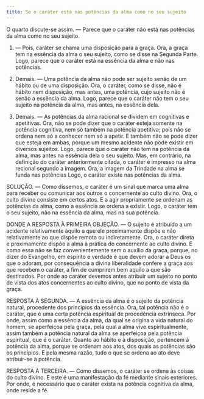 ```yaml
---
title: Se o caráter está nas potências da alma como no seu sujeito
---
```


O quarto discute-se assim. — Parece que o caráter não está nas potências da alma como no seu sujeito.  

1. — Pois, caráter se chama uma disposição para a graça. Ora, a graça tem na essência da alma o seu sujeito, como se disse na Segunda Parte. Logo, parece que o caráter está na essência da alma e não nas potências.  

2. Demais. — Uma potência da alma não pode ser sujeito senão de um hábito ou de uma disposição. Ora, o caráter, como se disse, não é hábito nem disposição, mas antes, uma potência, cujo sujeito não é senão a essência da alma. Logo, parece que o caráter não tem o seu sujeito na potência da alma, mas antes, na essência dela.  

3. Demais. — As potências da alma racional se dividem em cognitivas e apetitivas. Ora, não se pode dizer que o caráter esteja somente na potência cognitiva, nem só também na potência apetitiva; pois não se ordena nem só a conhecer nem só a apetir. E também não se pode dizer que esteja em ambas, porque um mesmo acidente não pode existir em diversos sujeitos. Logo, parece que o caráter não tem na potência da alma, mas antes na essência dela o seu sujeito. Mas, em contrário, na definição do caráter anteriormente citada, o caráter é impresso na alma recional segundo a imagem. Ora, a imagem da Trindade na alma se funda nas potências Logo, o caráter existe nas potências da alma.  

SOLUÇÃO. — Como dissemos, o caráter é um sinal que marca uma alma para receber ou comunicar aos outros o concernente ao culto divino. Ora, o culto divino consiste em certos atos. E a agir propriamente se ordenam as potências da alma, como a essência se ordena a existir. Logo, o caráter tem o seu sujeito, não na essência da alma, mas na sua potência.  

DONDE A RESPOSTA À PRIMEIRA OBJEÇÃO. — O sujeito é atribuído a um acidente relativamente àquilo a que ele proximamente dispõe e não relativamente ao que dispõe remota ou indiretamente. Ora, o caráter direta e proximamente dispõe a alma à prática do concernente ao culto divino. E como essa não se faz convenientemente sem o auxílio da graça, porque, no dizer do Evangelho, em espírito e verdade é que devem adorar a Deus os que o adoram, por consequência a divina liberalidade confere a graça aos que recebem o caráter, a fim de cumprirem bem aquilo a que são destinados. Por onde ao caráter devemos antes atribuir um sujeito no ponto de vista dos atos concernentes ao culto divino, que no ponto de vista da graça.  

RESPOSTA À SEGUNDA. — A essência da alma é o sujeito da potência natural, procedente dos princípios da essência. Ora, tal potência não é o caráter, que é uma certa potência espiritual de procedência extrínseca. Por onde, assim como a essência da alma, da qual se origina a vida natural do homem, se aperfeiçoa pela graça, pela qual a alma vive espiritualmente, assim também a potência natural da alma se aperfeiçoa pela potência espiritual, que é o caráter. Quanto ao hábito e à disposição, pertencem à potência da alma, porque se ordenam aos atos, dos quais as potências são os princípios. E pela mesma razão, tudo o que se ordena ao ato deve atribuir-se à potência.  

RESPOSTA À TERCEIRA. — Como dissemos, o caráter se ordena às coisas do culto divino. E este é uma manifestação da fé mediante sinais exteriores. Por onde, é necessário que o caráter exista na potência cognitiva da alma, onde reside a fé.